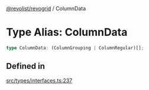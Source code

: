 [@revolist/revogrid](README.md) / ColumnData

# Type Alias: ColumnData

```ts
type ColumnData: (ColumnGrouping | ColumnRegular)[];
```

## Defined in

[src/types/interfaces.ts:237](https://github.com/revolist/revogrid/blob/b6cbd022f95d7e046d6bc88abeaf01a3bc067577/src/types/interfaces.ts#L237)

